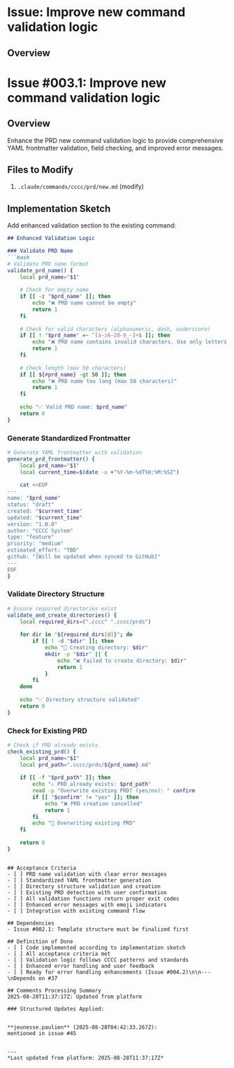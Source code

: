 # Issue: Improve new command validation logic

## Overview
# Issue #003.1: Improve new command validation logic

## Overview
Enhance the PRD new command validation logic to provide comprehensive YAML frontmatter validation, field checking, and improved error messages.

## Files to Modify
1. `.claude/commands/cccc/prd/new.md` (modify)

## Implementation Sketch

Add enhanced validation section to the existing command:

```markdown
## Enhanced Validation Logic

### Validate PRD Name
```bash
# Validate PRD name format
validate_prd_name() {
    local prd_name="$1"
    
    # Check for empty name
    if [[ -z "$prd_name" ]]; then
        echo "❌ PRD name cannot be empty"
        return 1
    fi
    
    # Check for valid characters (alphanumeric, dash, underscore)
    if [[ ! "$prd_name" =~ ^[a-zA-Z0-9_-]+$ ]]; then
        echo "❌ PRD name contains invalid characters. Use only letters, numbers, dash, underscore"
        return 1
    fi
    
    # Check length (max 50 characters)
    if [[ ${#prd_name} -gt 50 ]]; then
        echo "❌ PRD name too long (max 50 characters)"
        return 1
    fi
    
    echo "✅ Valid PRD name: $prd_name"
    return 0
}
```

### Generate Standardized Frontmatter
```bash
# Generate YAML frontmatter with validation
generate_prd_frontmatter() {
    local prd_name="$1"
    local current_time=$(date -u +"%Y-%m-%dT%H:%M:%SZ")
    
    cat <<EOF
---
name: "$prd_name"
status: "draft"
created: "$current_time"
updated: "$current_time"
version: "1.0.0"
author: "CCCC System"
type: "feature"
priority: "medium"
estimated_effort: "TBD"
github: "[Will be updated when synced to GitHub]"
---
EOF
}
```

### Validate Directory Structure
```bash
# Ensure required directories exist
validate_and_create_directories() {
    local required_dirs=(".cccc" ".cccc/prds")
    
    for dir in "${required_dirs[@]}"; do
        if [[ ! -d "$dir" ]]; then
            echo "📁 Creating directory: $dir"
            mkdir -p "$dir" || {
                echo "❌ Failed to create directory: $dir"
                return 1
            }
        fi
    done
    
    echo "✅ Directory structure validated"
    return 0
}
```

### Check for Existing PRD
```bash
# Check if PRD already exists
check_existing_prd() {
    local prd_name="$1"
    local prd_path=".cccc/prds/${prd_name}.md"
    
    if [[ -f "$prd_path" ]]; then
        echo "⚠️ PRD already exists: $prd_path"
        read -p "Overwrite existing PRD? (yes/no): " confirm
        if [[ "$confirm" != "yes" ]]; then
            echo "❌ PRD creation cancelled"
            return 1
        fi
        echo "🔄 Overwriting existing PRD"
    fi
    
    return 0
}
```
```

## Acceptance Criteria
- [ ] PRD name validation with clear error messages
- [ ] Standardized YAML frontmatter generation
- [ ] Directory structure validation and creation
- [ ] Existing PRD detection with user confirmation
- [ ] All validation functions return proper exit codes
- [ ] Enhanced error messages with emoji indicators
- [ ] Integration with existing command flow

## Dependencies
- Issue #002.1: Template structure must be finalized first

## Definition of Done
- [ ] Code implemented according to implementation sketch
- [ ] All acceptance criteria met
- [ ] Validation logic follows CCCC patterns and standards
- [ ] Enhanced error handling and user feedback
- [ ] Ready for error handling enhancements (Issue #004.2)\n\n---\nDepends on #37

## Comments Processing Summary
2025-08-28T11:37:17Z: Updated from platform

### Structured Updates Applied:


**jeunesse.paulien** (2025-08-28T04:42:33.267Z):
mentioned in issue #45


---
*Last updated from platform: 2025-08-28T11:37:17Z*
